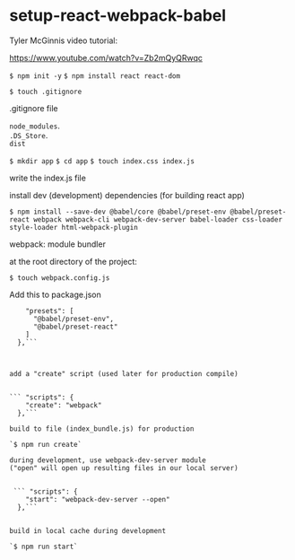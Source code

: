 
# setup-react-webpack-babel

Tyler McGinnis video tutorial:

https://www.youtube.com/watch?v=Zb2mQyQRwqc


`$ npm init -y`
`$ npm install react react-dom`


`$ touch .gitignore`

.gitignore file

`node_modules`.    
`.DS_Store`.    
`dist`


`$ mkdir app`
`$ cd app`
`$ touch index.css index.js`


write the index.js file


install dev (development) dependencies (for building react app)

`$ npm install --save-dev @babel/core @babel/preset-env @babel/preset-react webpack webpack-cli webpack-dev-server babel-loader css-loader style-loader html-webpack-plugin`


webpack: module bundler
 
at the root directory of the project:

`$ touch webpack.config.js`


Add this to package.json

```"babel": {
    "presets": [
      "@babel/preset-env",
      "@babel/preset-react"
    ]
  },```



add a "create" script (used later for production compile)


``` "scripts": {
    "create": "webpack"
  },```

build to file (index_bundle.js) for production

`$ npm run create`

during development, use webpack-dev-server module    
("open" will open up resulting files in our local server)


 ``` "scripts": {
    "start": "webpack-dev-server --open"
  },```
  

build in local cache during development

`$ npm run start`


  

